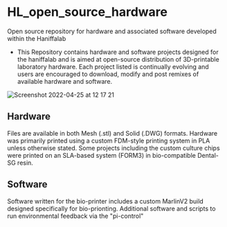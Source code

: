 # HL_open_source_hardware
Open source repository for hardware and associated software developed within the Haniffalab

 - This Repository contains hardware and software projects designed for the haniffalab and is aimed at open-source distribution of 3D-printable laboratory hardware.
  Each project listed is continually evolving and users are encouraged to download, modify and post remixes of available hardware and software.

![Screenshot 2022-04-25 at 12 17 21](https://user-images.githubusercontent.com/46449131/165078795-26e6ce80-b388-4947-9ef0-6dd878fc8f60.png)

## Hardware
Files are available in both Mesh (.stl) and Solid (.DWG) formats. Hardware was primarily printed using a custom FDM-style printing system in PLA unless otherwise stated. 
Some projects including the custom culture chips were printed on an SLA-based system (FORM3) in bio-compatible Dental-SG resin.

## Software
Software written for the bio-printer includes a custom MarlinV2 build designed specifically for bio-prionting.
Additional software and scripts to run environmental feedback via the "pi-control"





